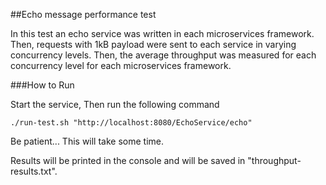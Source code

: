 ##Echo message performance test

In this test an echo service was written in each microservices framework. Then, requests with 1kB payload were sent to each service in varying concurrency levels. Then, the average throughput was measured for each concurrency level for each microservices framework.

###How to Run

Start the service, Then run the following command

```
./run-test.sh "http://localhost:8080/EchoService/echo"
```

Be patient... This will take some time.

Results will be printed in the console and will be saved in "throughput-results.txt".
